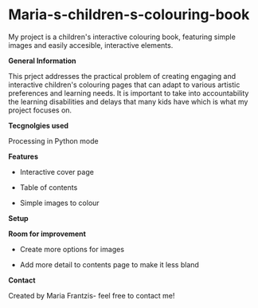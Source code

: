 # Maria-s-children-s-colouring-book
My project is a children's interactive colouring book, featuring simple images and easily accesible, interactive elements. 

**General Information**

This prject addresses the practical problem of creating engaging and interactive children's colouring pages that can adapt to various artistic preferences and learning needs. It is important to take into accountability the learning disabilities and delays that many kids have which is what my project focuses on.

**Tecgnolgies used**

Processing in Python mode

**Features**

- Interactive cover page

- Table of contents

- Simple images to colour

**Setup**

**Room for improvement**

- Create more options for images
  
- Add more detail to contents page to make it less bland

**Contact**

Created by Maria Frantzis- feel free to contact me!

